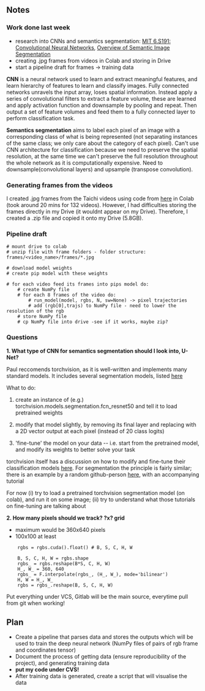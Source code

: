 ## Notes ##
### Work done last week
* research into CNNs and semantics segmentation: [MIT 6.S191: Convolutional Neural Networks](https://www.youtube.com/watch?v=uapdILWYTzE&list=PLtBw6njQRU-rwp5__7C0oIVt26ZgjG9NI&index=3), [Overview of Semantic Image Segmentation](https://www.jeremyjordan.me/semantic-segmentation/)
* creating .jpg frames from videos in Colab and storing in Drive
* start a pipeline draft for frames -> training data


__CNN__ is a neural network used to learn and extract meaningful features, and learn hierarchy of features to learn and classify images. Fully connected networks unravels the input array, loses spatial information. Instead apply a series of convolutional filters to extract a feature volume, these are learned and apply activation function and downsample by pooling and repeat. Then output a set of feature volumes and feed them to a fully connected layer to perform classification task.

__Semantics segmentation__ aims to label each pixel of an image with a corresponding class of what is being represented (not separating instances of the same class; we only care about the category of each pixel). Can't use CNN architecture for classification because we need to preserve the spatial resolution, at the same time we can't preserve the full resolution throughout the whole network as it is computationally expensive. Need to downsample(convolutional layers) and upsample (transpose convolution).

### Generating frames from the videos
I created .jpg frames from the Taichi videos using code from [here](https://github.com/gsssrao/youtube-8m-videos-frames/blob/master/generateframesfromvideos.sh) in Colab (took around 20 mins for 132 videos). However, I had difficulties storing the frames directly in my Drive (it wouldnt appear on my Drive). Therefore, I created a .zip file and copied it onto my Drive (5.8GB).

### __Pipeline draft__
```
# mount drive to colab
# unzip file with frame folders - folder structure: frames/<video_name>/frames/*.jpg

# download model weights
# create pip model with these weights

# for each video feed its frames into pips model do:
	# create NumPy file
	# for each 8 frames of the video do:
		# run_model(model, rgbs, N, sw=None) -> pixel trajectories
		# add (rgb[0],trajs) to NumPy file - need to lower the resolution of the rgb
	# store NumPy file
	# cp NumPy file into drive -see if it works, maybe zip?
```



### Questions


__1. What type of CNN for semantics segmentation should I look into, U-Net?__

Paul reccomends torchvision, as it is well-written and implements many standard models. It includes several segmentation models, listed [here](https://pytorch.org/vision/stable/models.html#semantic-segmentation)


What to do:

1. create an instance of (e.g.) torchvision.models.segmentation.fcn_resnet50 and tell it to load pretrained weights

2. modify that model slightly, by removing its final layer and replacing with a 2D vector output at each pixel (instead of 20 class logits)

3. 'fine-tune' the model on your data -- i.e. start from the pretrained model, and modify its weights to better solve your task



torchvision itself has a discussion on how to modify and fine-tune their classification models [here](https://pytorch.org/tutorials/beginner/finetuning_torchvision_models_tutorial.html). For segmentation the principle is fairly similar; there is an example by a random github-person [here](https://github.com/msminhas93/DeepLabv3FineTuning), with an accompanying tutorial

For now (i) try to load a pretrained torchvision segmentation model (on colab), and run it on some image; (ii) try to understand what those tutorials on fine-tuning are talking about


__2. How many pixels should we track? ?x? grid__ 

  * maximum would be 360x640 pixels
  * 100x100 at least

```
    rgbs = rgbs.cuda().float() # B, S, C, H, W
    
    B, S, C, H, W = rgbs.shape
    rgbs_ = rgbs.reshape(B*S, C, H, W)
    H_, W_ = 360, 640
    rgbs_ = F.interpolate(rgbs_, (H_, W_), mode='bilinear')
    H, W = H_, W_
    rgbs = rgbs_.reshape(B, S, C, H, W)
```

Put everything under VCS, Gitlab will be the main source, everytime pull from git when working!

## Plan ##
* Create a pipeline that parses data and stores the outputs which will be used to train the deep neural network (NumPy files of pairs of rgb frame and coordinates tensor)
* Document the process of getting data (ensure reproducibility of the project), and generating training data
* __put my code under CVS!__
* After training data is generated, create a script that will visualise the data
